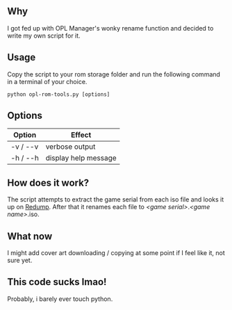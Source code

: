 ## Why
I got fed up with OPL Manager's wonky rename function and decided to write my own script for it.

## Usage
Copy the script to your rom storage folder and run the following command in a terminal of your choice.
```
python opl-rom-tools.py [options]
```
## Options
| Option   | Effect |
|----------| ------ |
| -v / --v | verbose output |
| -h / --h | display help message |

## How does it work?
The script attempts to extract the game serial from each iso file and looks it up on [Redump](http://redump.org).
After that it renames each file to *&lt;game serial&gt;*.*&lt;game name&gt;*.iso.

## What now
I might add cover art downloading / copying at some point if I feel like it, not sure yet.

## This code sucks lmao!
Probably, i barely ever touch python.